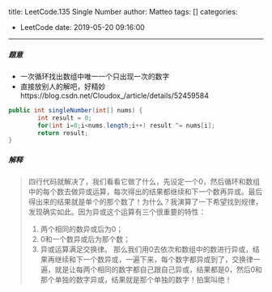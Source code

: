 title: LeetCode.135 Single Number
author: Matteo
tags: []
categories:
  - LeetCode
date: 2019-05-20 09:16:00
---
##### 题意
* 一次循环找出数组中唯一一个只出现一次的数字
* 直接放别人的解吧，好精妙https://blog.csdn.net/Cloudox_/article/details/52459584 
```java
public int singleNumber(int[] nums) {
        int result = 0;
        for(int i=0;i<nums.length;i++) result ^= nums[i];
        return result;
}
```
##### 解释
> 四行代码就解决了，我们看看它做了什么，先设定一个0，然后循环和数组中的每个数去做异或运算，每次得出的结果都继续和下一个数再异或。最后得出来的结果就是单个的那个数了！为什么？我演算了一下希望找到规律，发现确实如此。因为异或这个运算有三个很重要的特性：
> 1. 两个相同的数异或后为0；
> 2. 0和一个数异或后为那个数；
> 3. 异或运算满足交换律。
那么我们用0去依次和数组中的数进行异或，结果再继续和下一个数异或，一遍下来，每个数字都异或到了，交换律一遍，就是让每两个相同的数字都自己跟自己异或，结果都是0，然后0和那个单独的数字异或，结果就是那个单独的数字！拍案叫绝！ 